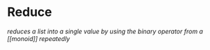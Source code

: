 # Reduce

_reduces a list into a single value by using the binary operator from a [[monoid]] repeatedly_
